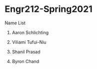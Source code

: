# Engr212-Spring2021

Name List

1. Aaron Schlichting
2. Viliami Tufui-Niu

2. Shanil Prasad
3. Byron Chand
